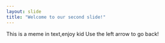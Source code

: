 ```yaml
---
layout: slide
title: "Welcome to our second slide!"
---
```

This is a meme in text,enjoy kid
Use the left arrow to go back!
